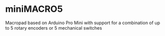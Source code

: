 # miniMACRO5
Macropad based on Arduino Pro Mini with support for a combination of up to 5 rotary encoders or 5 mechanical switches
